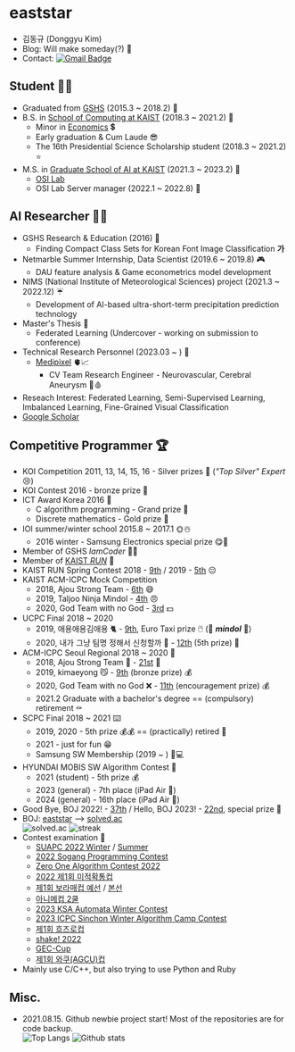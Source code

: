 # eaststar
- 김동규 (Donggyu Kim)
- Blog: Will make someday(?) 🤔
- Contact: [![Gmail Badge](https://img.shields.io/badge/Gmail-d14836?style=flat-square&logo=Gmail&logoColor=white&link=mailto:eaststar9979@gmail.com)](mailto:eaststar9979@gmail.com)

## Student 👨‍🎓
- Graduated from [GSHS](https://www.gs.hs.kr) (2015.3 ~ 2018.2) 🐣
- B.S. in [School of Computing at KAIST](https://cs.kaist.ac.kr) (2018.3 ~ 2021.2) 🐥
	- Minor in [Economics](https://btm.kaist.ac.kr/programs-admission/economics/economics-course-requirement) 💲
	- Early graduation & Cum Laude 😎
	- The 16th Presidential Science Scholarship student (2018.3 ~ 2021.2) ⭐
- M.S. in [Graduate School of AI at KAIST](http://gsai.kaist.ac.kr/?lang=ko) (2021.3 ~ 2023.2) 🐔
	- [OSI Lab](http://osi.kaist.ac.kr/)
	- OSI Lab Server manager (2022.1 ~ 2022.8) 🚀

## AI Researcher 👨‍💻
- GSHS Research & Education (2016) 🧻
	- Finding Compact Class Sets for Korean Font Image Classification **가**
- Netmarble Summer Internship, Data Scientist (2019.6 ~ 2019.8) 🎮
	- DAU feature analysis & Game econometrics model development
- NIMS (National Institute of Meteorological Sciences) project (2021.3 ~ 2022.12) ☔
	- Development of AI-based ultra-short-term precipitation prediction technology
- Master's Thesis 🍜
	- Federated Learning (Undercover - working on submission to conference)
- Technical Research Personnel (2023.03 ~ ) 🔫
	- [Medipixel](https://medipixel.io/) 🫀📈
		- CV Team Research Engineer - Neurovascular, Cerebral Aneurysm 🧠🩸
- Reseach Interest: Federated Learning, Semi-Supervised Learning, Imbalanced Learning, Fine-Grained Visual Classification
- [Google Scholar](https://scholar.google.com/citations?hl=ko&user=xfDYEtYAAAAJ)

## Competitive Programmer 🏆
- KOI Competition 2011, 13, 14, 15, 16 - Silver prizes 🥈 (*"Top Silver" Expert* 😢)
- KOI Contest 2016 - bronze prize 👶
- ICT Award Korea 2016 💩
	- C algorithm programming - Grand prize 🏅
	- Discrete mathematics - Gold prize 🥇
- IOI summer/winter school 2015.8 ~ 2017.1 🌞☃️
	- 2016 winter - Samsung Electronics special prize 😋💽
- Member of GSHS *IamCoder* 👨‍💻
- Member of [KAIST *RUN*](https://kaist.run/ko/about/) 🏃
- KAIST RUN Spring Contest 2018 - [9th](https://www.acmicpc.net/contest/scoreboard/294) / 2019 - [5th](https://www.acmicpc.net/contest/scoreboard/420) 😔
- KAIST ACM-ICPC Mock Competition
	- 2018, Ajou Strong Team - [6th](https://www.acmicpc.net/contest/spotboard/326) 😅
	- 2019, Taljoo Ninja Mindol - [4th](https://www.acmicpc.net/contest/spotboard/470) 😠
	- 2020, God Team with no God - [3rd](https://www.acmicpc.net/contest/spotboard/546) 💵
- UCPC Final 2018 ~ 2020
	- 2019, 애용애용김애용 🐈 - [9th](https://www.acmicpc.net/contest/spotboard/450), Euro Taxi prize 🖱️ (🙌 ***mindol*** 🙌)
	- 2020, 내가 그냥 팀명 정해서 신청할까 🤣 - [12th](https://www.acmicpc.net/contest/spotboard/524) (5th prize) 💸
- ACM-ICPC Seoul Regional 2018 ~ 2020 👕
	- 2018, Ajou Strong Team 💪 - [21st](http://icpckorea.org/2018/regional/scoreboard/) 🤕
	- 2019, kimaeyong 😼 - [9th](http://icpckorea.org/2019/regional/scoreboard/) (bronze prize) 💰
	- 2020, God Team with no God ❌ - [11th](http://static.icpckorea.net/2020/scoreboard_terpin/) (encouragement prize) 💰
	- 2021.2 Graduate with a bachelor's degree == (compulsory) retirement ⚰️
- SCPC Final 2018 ~ 2021 ⌨️
	- 2019, 2020 - 5th prize 💰💰 == (practically) retired 🧟
	- 2021 - just for fun 😁
	- Samsung SW Membership (2019 ~ ) 🤑💻
- HYUNDAI MOBIS SW Algorithm Contest 🚗
	- 2021 (student) - 5th prize 💰
	- 2023 (general) - 7th place (iPad Air 🍎)
	- 2024 (general) - 16th place (iPad Air 🍏)
- Good Bye, BOJ 2022! - [37th](https://www.acmicpc.net/contest/board/928) / Hello, BOJ 2023! - [22nd](https://www.acmicpc.net/contest/board/936), special prize 📖
- BOJ: [eaststar](http://icpc.me/eaststar) ⟶ [solved.ac](https://solved.ac/profile/eaststar)  
![solved.ac](https://mazassumnida.wtf/api/v2/generate_badge?boj=eaststar)
![streak](https://mazandi.herokuapp.com/api?handle=eaststar&theme=warm)
- Contest examination 🧐
	- [SUAPC 2022 Winter](https://www.acmicpc.net/category/detail/3032) / [Summer](https://www.acmicpc.net/category/detail/3180)
	- [2022 Sogang Programming Contest](https://www.acmicpc.net/category/697)
	- [Zero One Algorithm Contest 2022](https://www.acmicpc.net/category/detail/3313)
	- [2022 제1회 미적확통컵](https://www.acmicpc.net/category/detail/3335)
	- [제1회 보라매컵 예선](https://www.acmicpc.net/category/detail/3443) / [본선](https://www.acmicpc.net/category/detail/3463)
	- [아니메컵 2쿨](https://www.acmicpc.net/category/detail/3490)
	- [2023 KSA Automata Winter Contest](https://www.acmicpc.net/category/detail/3491)
	- [2023 ICPC Sinchon Winter Algorithm Camp Contest](https://www.acmicpc.net/category/801)
	- [제1회 흐즈로컵](https://www.acmicpc.net/category/detail/3519)
	- [shake! 2022](https://www.acmicpc.net/category/detail/3557)
	- [GEC-Cup](https://www.acmicpc.net/category/detail/3562)
	- [제1회 와쿠(AGCU)컵](https://www.acmicpc.net/category/detail/3568)
- Mainly use C/C++, but also trying to use Python and Ruby

## Misc.
- 2021.08.15. Github newbie project start! Most of the repositories are for code backup.  
![Top Langs](https://github-readme-stats.vercel.app/api/top-langs/?username=EaststarKim&langs_count=10&layout=compact)
![Github stats](https://github-readme-stats.vercel.app/api?username=EaststarKim&count_private=true&show_icons=true)
